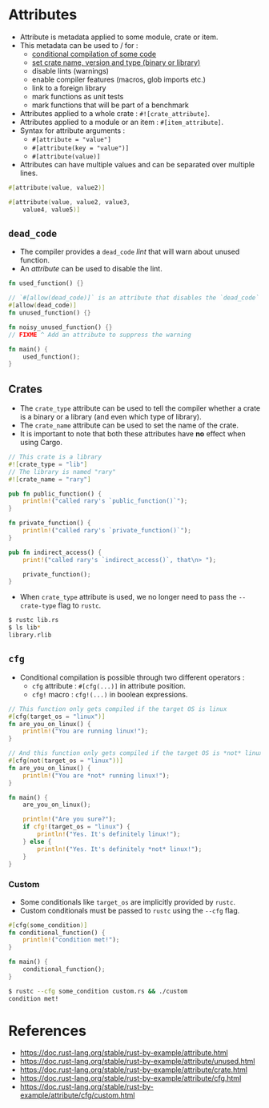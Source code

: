 # Attributes
* Attribute is metadata applied to some module, crate or item.
* This metadata can be used to / for :
	* [conditional compilation of some code](https://github.com/pravsemilo/rust-notes/blob/master/doc.rust-lang.org/Rust_By_Example/Attributes.md#cfg)
	* [set crate name, version and type (binary or library)](https://github.com/pravsemilo/rust-notes/blob/master/doc.rust-lang.org/Rust_By_Example/Attributes.md#crates)
	* disable lints (warnings)
	* enable compiler features (macros, glob imports etc.)
	* link to a foreign library
	* mark functions as unit tests
	* mark functions that will be part of a benchmark
* Attributes applied to a whole crate : `#![crate_attribute]`.
* Attributes applied to a module or an item : `#[item_attribute]`.
* Syntax for attribute arguments :
	* `#[attribute = "value"]`
	* `#[attribute(key = "value")]`
	* `#[attribute(value)]`
* Attributes can have multiple values and can be separated over multiple lines.
```rust
#[attribute(value, value2)]

#[attribute(value, value2, value3,
	value4, value5)]
```
## `dead_code`
* The compiler provides a `dead_code` _lint_ that will warn about unused function.
* An _attribute_ can be used to disable the lint.
```rust
fn used_function() {}

// `#[allow(dead_code)]` is an attribute that disables the `dead_code` lint
#[allow(dead_code)]
fn unused_function() {}

fn noisy_unused_function() {}
// FIXME ^ Add an attribute to suppress the warning

fn main() {
	used_function();
}
```
## Crates
* The `crate_type` attribute can be used to tell the compiler whether a crate is a binary or a library (and even which type of library).
* The `crate_name` attribute can be used to set the name of the crate.
* It is important to note that both these attributes have __no__ effect when using Cargo.
```rust
// This crate is a library
#![crate_type = "lib"]
// The library is named "rary"
#![crate_name = "rary"]

pub fn public_function() {
	println!("called rary's `public_function()`");
}

fn private_function() {
	println!("called rary's `private_function()`");
}

pub fn indirect_access() {
	print!("called rary's `indirect_access()`, that\n> ");

	private_function();
}
```
* When `crate_type` attribute is used, we no longer need to pass the `--crate-type` flag to `rustc`.
```bash
$ rustc lib.rs
$ ls lib*
library.rlib
```
## `cfg`
* Conditional compilation is possible through two different operators :
	* `cfg` attribute : `#[cfg(...)]` in attribute position.
	* `cfg!` macro : `cfg!(...)` in boolean expressions.
```rust
// This function only gets compiled if the target OS is linux
#[cfg(target_os = "linux")]
fn are_you_on_linux() {
	println!("You are running linux!");
}

// And this function only gets compiled if the target OS is *not* linux
#[cfg(not(target_os = "linux"))]
fn are_you_on_linux() {
	println!("You are *not* running linux!");
}

fn main() {
	are_you_on_linux();

	println!("Are you sure?");
	if cfg!(target_os = "linux") {
		println!("Yes. It's definitely linux!");
	} else {
		println!("Yes. It's definitely *not* linux!");
	}
}
```
### Custom
* Some conditionals like `target_os` are implicitly provided by `rustc`.
* Custom conditionals must be passed to `rustc` using the `--cfg` flag.
```rust
#[cfg(some_condition)]
fn conditional_function() {
	println!("condition met!");
}

fn main() {
	conditional_function();
}
```
```bash
$ rustc --cfg some_condition custom.rs && ./custom
condition met!
```
# References
* https://doc.rust-lang.org/stable/rust-by-example/attribute.html
* https://doc.rust-lang.org/stable/rust-by-example/attribute/unused.html
* https://doc.rust-lang.org/stable/rust-by-example/attribute/crate.html
* https://doc.rust-lang.org/stable/rust-by-example/attribute/cfg.html
* https://doc.rust-lang.org/stable/rust-by-example/attribute/cfg/custom.html

